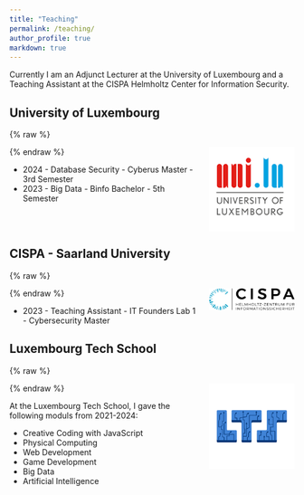 ```yaml
---
title: "Teaching"
permalink: /teaching/
author_profile: true
markdown: true
---
```


Currently I am an Adjunct Lecturer at the University of Luxembourg and a Teaching Assistant at the CISPA Helmholtz Center for Information Security.

## University of Luxembourg

{% raw %}
<div style="float:right; margin-bottom: 1em; margin-left: 1em; max-width:30%; height:auto;">
  <img  src="/images/University-of-Luxembourg-logo.png" />
</div>
{% endraw %}

* 2024 - Database Security - Cyberus Master - 3rd Semester
* 2023 - Big Data - Binfo Bachelor - 5th Semester

<br><br>

## CISPA - Saarland University

{% raw %}
<div style="float:right; margin-bottom: 1em; margin-left: 1em; max-width:30%; height:auto;">
  <img  src="/images/CISPA_Main_Logo_BLACK_DE_RGB.png" />
</div>
{% endraw %}

* 2023 - Teaching Assistant - IT Founders Lab 1 - Cybersecurity Master 


## Luxembourg Tech School

{% raw %}
<div style="float:right; margin-bottom: 1em; margin-left: 1em; max-width:30%; height:auto;">
  <img  src="/images/lts.png" />
</div>
{% endraw %}

At the Luxembourg Tech School, I gave the following moduls from 2021-2024:
- Creative Coding with JavaScript
- Physical Computing
- Web Development
- Game Development
- Big Data
- Artificial Intelligence